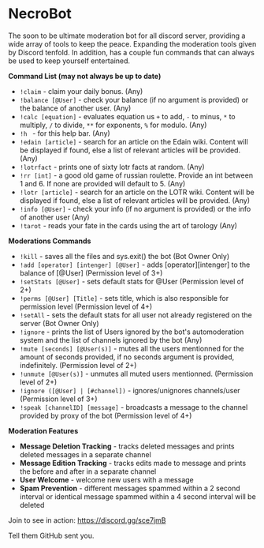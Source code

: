 # NecroBot
The soon to be ultimate moderation bot for all discord server, providing a wide array of tools to keep the peace. Expanding the moderation tools given by Discord tenfold. In addition, has a couple fun commands that can always be used to keep yourself entertained.

__Command List (may not always be up to date)__
* `!claim` - claim your daily bonus. (Any)
* `!balance [@User]` - check your balance (if no argument is provided) or the balance of another user. (Any)
* `!calc [equation]` - evaluates equation us `+` to add, `-` to minus, `*` to multiply, `/` to divide, `**` for exponents, `%` for modulo. (Any)
* `!h ` - for this help bar. (Any)
* `!edain [article]` - search for an article on the Edain wiki. Content will be displayed if found, else a list of relevant articles will be provided. (Any)
* `!lotrfact` - prints one of sixty lotr facts at random. (Any)
* `!rr [int]` - a good old game of russian roulette. Provide an int between 1 and 6. If none are provided will default to 5. (Any)
* `!lotr [article]` - search for an article on the LOTR wiki. Content will be displayed if found, else a list of relevant articles will be provided. (Any)
* `!info [@User]` - check your info (if no argument is provided) or the info of another user (Any)
* `!tarot` - reads your fate in the cards using the art of tarology (Any)


__Moderations Commands__
* `!kill` - saves all the files and sys.exit() the bot (Bot Owner Only)
* `!add [operator] [intenger] [@User]` - adds [operator][intenger] to the balance of [@User] (Permission level of 3+)
* `!setStats [@User]` - sets default stats for @User (Permission level of 2+)
* `!perms [@User] [Title]` - sets title, which is also responsible for permission level (Permission level of 4+)
* `!setAll` - sets the default stats for all user not already registered on the server (Bot Owner Only)
* `!ignore` - prints the list of Users ignored by the bot's automoderation system and the list of channels ignored by the bot (Any)
* `!mute [seconds] [@User(s)]` - mutes all the users mentionned for the amount of seconds provided, if no seconds argument is provided, indefinitely. (Permission level of 2+)
* `!unmute [@User(s)]` - unmutes all muted users mentionned. (Permission level of 2+)
* `!ignore ([@User] | [#channel])` - ignores/unignores channels/user (Permission level of 3+)
* `!speak [channelID] [message]` - broadcasts a message to the channel provided by proxy of the bot (Permission level of 4+)


__Moderation Features__
* **Message Deletion Tracking** - tracks deleted messages and prints deleted messages in a separate channel
* **Message Edition Tracking** - tracks edits made to message and prints the before and after in a separate channel
* **User Welcome** - welcome new users with a message
* **Spam Prevention** - different messages spammed within a 2 second interval or identical message spammed within a 4 second interval will be deleted

Join to see in action: https://discord.gg/sce7jmB

Tell them GitHub sent you.
